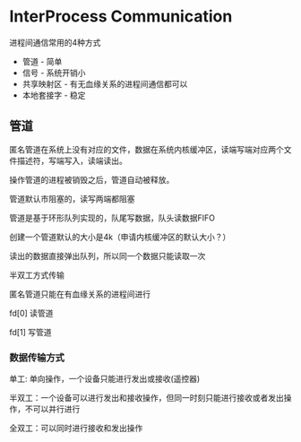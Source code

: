 # InterProcess Communication

进程间通信常用的4种方式

- 管道 - 简单
- 信号 - 系统开销小
- 共享映射区 - 有无血缘关系的进程间通信都可以
- 本地套接字 - 稳定

## 管道

匿名管道在系统上没有对应的文件，数据在系统内核缓冲区，读端写端对应两个文件描述符，写端写入，读端读出。

操作管道的进程被销毁之后，管道自动被释放。

管道默认市阻塞的，读写两端都阻塞

管道是基于环形队列实现的，队尾写数据，队头读数据FIFO

创建一个管道默认的大小是4k（申请内核缓冲区的默认大小？）

读出的数据直接弹出队列，所以同一个数据只能读取一次

半双工方式传输

匿名管道只能在有血缘关系的进程间进行

fd[0] 读管道

fd[1] 写管道



### 数据传输方式

单工:  单向操作，一个设备只能进行发出或接收(遥控器)

半双工：一个设备可以进行发出和接收操作，但同一时刻只能进行接收或者发出操作，不可以并行进行

全双工：可以同时进行接收和发出操作

